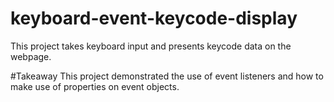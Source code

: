# keyboard-event-keycode-display
This project takes keyboard input and presents keycode data on the webpage.

#Takeaway
This project demonstrated the use of event listeners and how to make use of properties on event objects.
